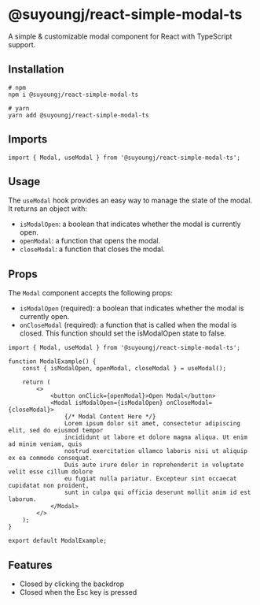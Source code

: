 # @suyoungj/react-simple-modal-ts

A simple & customizable modal component for React with TypeScript support.

## Installation

```shell
# npm
npm i @suyoungj/react-simple-modal-ts

# yarn
yarn add @suyoungj/react-simple-modal-ts

```

## Imports

```tsx
import { Modal, useModal } from '@suyoungj/react-simple-modal-ts';
```

## Usage

The `useModal` hook provides an easy way to manage the state of the modal.
It returns an object with:

- `isModalOpen`: a boolean that indicates whether the modal is currently open.
- `openModal`: a function that opens the modal.
- `closeModal`: a function that closes the modal.

## Props

The `Modal` component accepts the following props:

- `isModalOpen` (required): a boolean that indicates whether the modal is currently open.
- `onCloseModal` (required): a function that is called when the modal is closed. This function should set the isModalOpen state to false.

```tsx
import { Modal, useModal } from '@suyoungj/react-simple-modal-ts';

function ModalExample() {
	const { isModalOpen, openModal, closeModal } = useModal();

	return (
		<>
			<button onClick={openModal}>Open Modal</button>
			<Modal isModalOpen={isModalOpen} onCloseModal={closeModal}>
				{/* Modal Content Here */}
				Lorem ipsum dolor sit amet, consectetur adipiscing elit, sed do eiusmod tempor
				incididunt ut labore et dolore magna aliqua. Ut enim ad minim veniam, quis
				nostrud exercitation ullamco laboris nisi ut aliquip ex ea commodo consequat.
				Duis aute irure dolor in reprehenderit in voluptate velit esse cillum dolore
				eu fugiat nulla pariatur. Excepteur sint occaecat cupidatat non proident,
				sunt in culpa qui officia deserunt mollit anim id est laborum.
			</Modal>
		</>
	);
}

export default ModalExample;
```

## Features

- Closed by clicking the backdrop
- Closed when the Esc key is pressed
